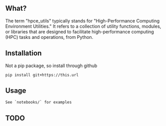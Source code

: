 ## What?

The term "hpce\_utils" typically stands for "High-Performance Computing
Environment Utilities." It refers to a collection of utility functions,
modules, or libraries that are designed to facilitate high-performance
computing (HPC) tasks and operations, from Python.

## Installation

Not a pip package, so install through github

    pip install git+https://this.url

## Usage

    See `notebooks/` for examples

## TODO

